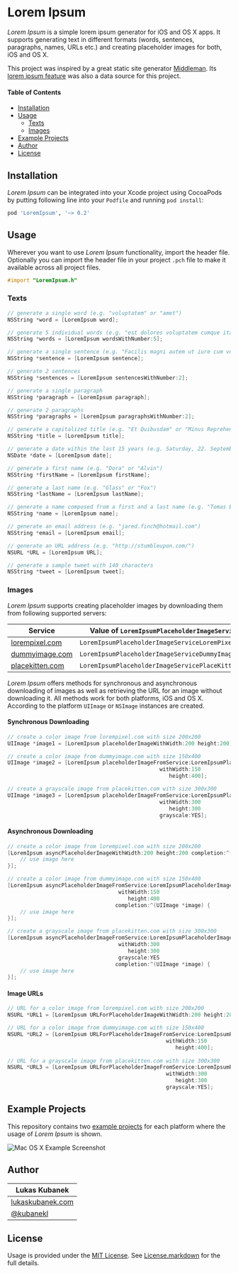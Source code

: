 # Lorem Ipsum

*Lorem Ipsum* is a simple lorem ipsum generator for iOS and OS X apps. It supports generating text in different formats (words, sentences, paragraphs, names, URLs etc.) and creating placeholder images for both, iOS and OS X.

This project was inspired by a great static site generator [Middleman](http://github.com/middleman/middleman). Its [lorem ipsum feature](https://github.com/middleman/middleman/blob/37e22c040ebcabed0ac3d8bce85aa085177d012a/middleman-core/lib/middleman-more/extensions/lorem.rb) was also a data source for this project.

#### Table of Contents

- [Installation](#installation)
- [Usage](#usage)
  - [Texts](#texts)
  - [Images](#images)
- [Example Projects](#example-projects)
- [Author](#author)
- [License](#license)

## Installation

*Lorem Ipsum* can be integrated into your Xcode project using CocoaPods by putting following line into your `Podfile` and running `pod install`:

```ruby
pod 'LoremIpsum', '~> 0.2'
```

## Usage

Wherever you want to use *Lorem Ipsum* functionality, import the header file. Optionally you can import the header file in your project `.pch` file to make it available across all project files.

```objective-c
#import "LoremIpsum.h"
```

### Texts

```objective-c
// generate a single word (e.g. "voluptatem" or "amet")
NSString *word = [LoremIpsum word];

// generate 5 individual words (e.g. "est dolores voluptatem cumque itaque")
NSString *words = [LoremIpsum wordsWithNumber:5];

// generate a single sentence (e.g. "Facilis magni autem ut iure cum voluptas excepturi eos.")
NSString *sentence = [LoremIpsum sentence];

// generate 2 sentences
NSString *sentences = [LoremIpsum sentencesWithNumber:2];

// generate a single paragraph
NSString *paragraph = [LoremIpsum paragraph];

// generate 2 paragraphs
NSString *paragraphs = [LoremIpsum paragraphsWithNumber:2];

// generate a capitalized title (e.g. "Et Quibusdam" or "Minus Reprehenderit Soluta Facilis")
NSString *title = [LoremIpsum title];

// generate a date within the last 15 years (e.g. Saturday, 22. September 2012)
NSDate *date = [LoremIpsum date];

// generate a first name (e.g. "Dora" or "Alvin")
NSString *firstName = [LoremIpsum firstName];

// generate a last name (e.g. "Glass" or "Fox")
NSString *lastName = [LoremIpsum lastName];

// generate a name composed from a first and a last name (e.g. "Tomas Beasley")
NSString *name = [LoremIpsum name];

// generate an email address (e.g. "jared.finch@hotmail.com")
NSString *email = [LoremIpsum email];

// generate an URL address (e.g. "http://stumbleupon.com/")
NSURL *URL = [LoremIpsum URL];

// generate a sample tweet with 140 characters
NSString *tweet = [LoremIpsum tweet];
```

### Images

*Lorem Ipsum* supports creating placeholder images by downloading them from following supported servers:

| Service                                   | Value of `LoremIpsumPlaceholderImageService`      |
| ----------------------------------------- | ------------------------------------------------- |
| [lorempixel.com](http://lorempixel.com)   | `LoremIpsumPlaceholderImageServiceLoremPixelCom`  |
| [dummyimage.com](http://dummyimage.com)   | `LoremIpsumPlaceholderImageServiceDummyImageCom`  |
| [placekitten.com](http://placekitten.com) | `LoremIpsumPlaceholderImageServicePlaceKittenCom` |

*Lorem Ipsum* offers methods for synchronous and asynchronous downloading of images as well as retrieving the URL for an image without downloading it. All methods work for both platforms, iOS and OS X. According to the platform `UIImage` or `NSImage` instances are created.

#### Synchronous Downloading

```objective-c
// create a color image from lorempixel.com with size 200x200
UIImage *image1 = [LoremIpsum placeholderImageWithWidth:200 height:200];

// create a color image from dummyimage.com with size 150x400
UIImage *image2 = [LoremIpsum placeholderImageFromService:LoremIpsumPlaceholderImageServiceDummyImageCom 
                                                withWidth:150 
                                                   height:400];

// create a grayscale image from placekitten.com with size 300x300
UIImage *image3 = [LoremIpsum placeholderImageFromService:LoremIpsumPlaceholderImageServicePlaceKittenCom 
                                                withWidth:300 
                                                   height:300 
                                                grayscale:YES];
```

#### Asynchronous Downloading

```objective-c
// create a color image from lorempixel.com with size 200x200
[LoremIpsum asyncPlaceholderImageWithWidth:200 height:200 completion:^(UIImage *image) {
    // use image here
}];

// create a color image from dummyimage.com with size 150x400
[LoremIpsum asyncPlaceholderImageFromService:LoremIpsumPlaceholderImageServiceDummyImageCom 
                                   withWidth:150
                                      height:400 
                                  completion:^(UIImage *image) {
    // use image here
}];

// create a grayscale image from placekitten.com with size 300x300
[LoremIpsum asyncPlaceholderImageFromService:LoremIpsumPlaceholderImageServicePlaceKittenCom
                                   withWidth:300 
                                      height:300
                                   grayscale:YES
                                  completion:^(UIImage *image) {
    // use image here
}];
```

#### Image URLs

```objective-c
// URL for a color image from lorempixel.com with size 200x200 
NSURL *URL1 = [LoremIpsum URLForPlaceholderImageWithWidth:200 height:200];

// URL for a color image from dummyimage.com with size 150x400
NSURL *URL2 = [LoremIpsum URLForPlaceholderImageFromService:LoremIpsumPlaceholderImageServiceDummyImageCom 
                                                  withWidth:150 
                                                     height:400];
                                                     
// URL for a grayscale image from placekitten.com with size 300x300
NSURL *URL3 = [LoremIpsum URLForPlaceholderImageFromService:LoremIpsumPlaceholderImageServicePlaceKittenCom 
                                                  withWidth:300 
                                                     height:300
                                                  grayscale:YES];
```

## Example Projects

This repository contains two [example projects](/Examples/) for each platform where the usage of *Lorem Ipsum* is shown.

![Mac OS X Example Screenshot](/Screenshot.png)

## Author


| Lukas Kubanek                                        |
|------------------------------------------------------|
| [lukaskubanek.com](http://lukaskubanek.com)          |
| [@kubanekl](https://twitter.com/kubanekl)            |

## License

Usage is provided under the [MIT License](http://opensource.org/licenses/MIT). See [License.markdown](License.md) for the full details.
